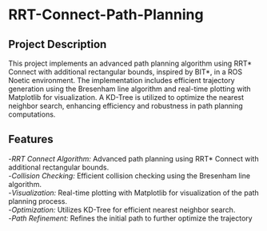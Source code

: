 # RRT-Connect-Path-Planning
## Project Description  
This project implements an advanced path planning algorithm using RRT* Connect with additional rectangular bounds, inspired by BIT*, in a ROS Noetic environment. The implementation includes efficient trajectory generation using the Bresenham line algorithm and real-time plotting with Matplotlib for visualization. A KD-Tree is utilized to optimize the nearest neighbor search, enhancing efficiency and robustness in path planning computations.

## Features  
-*RRT Connect Algorithm:* Advanced path planning using RRT* Connect with additional rectangular bounds.  
-*Collision Checking:* Efficient collision checking using the Bresenham line algorithm.  
-*Visualization:* Real-time plotting with Matplotlib for visualization of the path planning process.  
-*Optimization:* Utilizes KD-Tree for efficient nearest neighbor search.  
-*Path Refinement:* Refines the initial path to further optimize the trajectory
